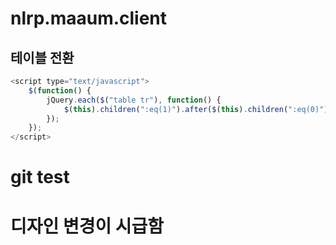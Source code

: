 # nlrp.maaum.client

## 테이블 전환

```javascript
<script type="text/javascript">
    $(function() {
        jQuery.each($("table tr"), function() { 
            $(this).children(":eq(1)").after($(this).children(":eq(0)"));
        });
    });
</script>
```

# git test

# 디자인 변경이 시급함

  